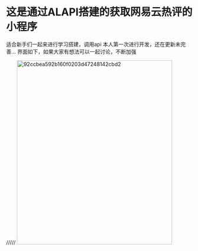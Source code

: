 # 这是通过ALAPI搭建的获取网易云热评的小程序
适合新手们一起来进行学习搭建，调用api
本人第一次进行开发，还在更新未完善...
界面如下，如果大家有想法可以一起讨论，不断加强

/////
<img width="420" height="500" alt="92ccbea592b160f0203d47248142cbd2" src="https://github.com/user-attachments/assets/2b5c62d1-04ee-4c9e-a68e-239552bdc29f" />
